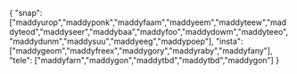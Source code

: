 { "snap": ["maddyurop","maddyponk","maddyfaam","maddyeem","maddyteew","maddyteod","maddyseer","maddybaa","maddyfoo","maddydowm","maddyteeo","maddydunm","maddysuu","maddyeeg","maddypoep"], "insta": ["maddygeom","maddyfreex","maddygory","maddyraby","maddyfany"], "tele": ["maddyfarn","maddygon","maddytbd","maddytbd","maddygon"] }
